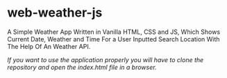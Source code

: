 # web-weather-js
A Simple Weather App Written in Vanilla HTML, CSS and JS, Which Shows Current Date, Weather and Time For a User Inputted Search Location With The Help Of An Weather API.

*If you want to use the application properly you will have to clone the repository and open the index.html file in a browser.*
